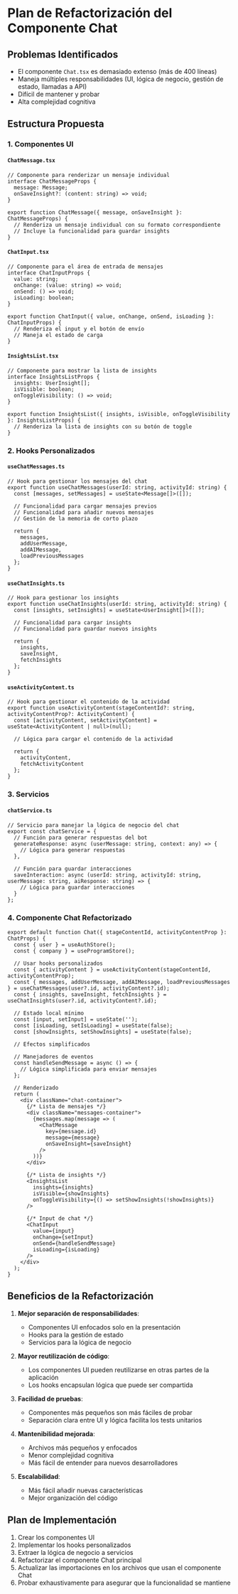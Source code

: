 # Plan de Refactorización del Componente Chat

## Problemas Identificados

- El componente `Chat.tsx` es demasiado extenso (más de 400 líneas)
- Maneja múltiples responsabilidades (UI, lógica de negocio, gestión de estado, llamadas a API)
- Difícil de mantener y probar
- Alta complejidad cognitiva

## Estructura Propuesta

### 1. Componentes UI

#### `ChatMessage.tsx`
```tsx
// Componente para renderizar un mensaje individual
interface ChatMessageProps {
  message: Message;
  onSaveInsight?: (content: string) => void;
}

export function ChatMessage({ message, onSaveInsight }: ChatMessageProps) {
  // Renderiza un mensaje individual con su formato correspondiente
  // Incluye la funcionalidad para guardar insights
}
```

#### `ChatInput.tsx`
```tsx
// Componente para el área de entrada de mensajes
interface ChatInputProps {
  value: string;
  onChange: (value: string) => void;
  onSend: () => void;
  isLoading: boolean;
}

export function ChatInput({ value, onChange, onSend, isLoading }: ChatInputProps) {
  // Renderiza el input y el botón de envío
  // Maneja el estado de carga
}
```

#### `InsightsList.tsx`
```tsx
// Componente para mostrar la lista de insights
interface InsightsListProps {
  insights: UserInsight[];
  isVisible: boolean;
  onToggleVisibility: () => void;
}

export function InsightsList({ insights, isVisible, onToggleVisibility }: InsightsListProps) {
  // Renderiza la lista de insights con su botón de toggle
}
```

### 2. Hooks Personalizados

#### `useChatMessages.ts`
```tsx
// Hook para gestionar los mensajes del chat
export function useChatMessages(userId: string, activityId: string) {
  const [messages, setMessages] = useState<Message[]>([]);
  
  // Funcionalidad para cargar mensajes previos
  // Funcionalidad para añadir nuevos mensajes
  // Gestión de la memoria de corto plazo
  
  return {
    messages,
    addUserMessage,
    addAIMessage,
    loadPreviousMessages
  };
}
```

#### `useChatInsights.ts`
```tsx
// Hook para gestionar los insights
export function useChatInsights(userId: string, activityId: string) {
  const [insights, setInsights] = useState<UserInsight[]>([]);
  
  // Funcionalidad para cargar insights
  // Funcionalidad para guardar nuevos insights
  
  return {
    insights,
    saveInsight,
    fetchInsights
  };
}
```

#### `useActivityContent.ts`
```tsx
// Hook para gestionar el contenido de la actividad
export function useActivityContent(stageContentId?: string, activityContentProp?: ActivityContent) {
  const [activityContent, setActivityContent] = useState<ActivityContent | null>(null);
  
  // Lógica para cargar el contenido de la actividad
  
  return {
    activityContent,
    fetchActivityContent
  };
}
```

### 3. Servicios

#### `chatService.ts`
```tsx
// Servicio para manejar la lógica de negocio del chat
export const chatService = {
  // Función para generar respuestas del bot
  generateResponse: async (userMessage: string, context: any) => {
    // Lógica para generar respuestas
  },
  
  // Función para guardar interacciones
  saveInteraction: async (userId: string, activityId: string, userMessage: string, aiResponse: string) => {
    // Lógica para guardar interacciones
  }
};
```

### 4. Componente Chat Refactorizado

```tsx
export default function Chat({ stageContentId, activityContentProp }: ChatProps) {
  const { user } = useAuthStore();
  const { company } = useProgramStore();
  
  // Usar hooks personalizados
  const { activityContent } = useActivityContent(stageContentId, activityContentProp);
  const { messages, addUserMessage, addAIMessage, loadPreviousMessages } = useChatMessages(user?.id, activityContent?.id);
  const { insights, saveInsight, fetchInsights } = useChatInsights(user?.id, activityContent?.id);
  
  // Estado local mínimo
  const [input, setInput] = useState('');
  const [isLoading, setIsLoading] = useState(false);
  const [showInsights, setShowInsights] = useState(false);
  
  // Efectos simplificados
  
  // Manejadores de eventos
  const handleSendMessage = async () => {
    // Lógica simplificada para enviar mensajes
  };
  
  // Renderizado
  return (
    <div className="chat-container">
      {/* Lista de mensajes */}
      <div className="messages-container">
        {messages.map(message => (
          <ChatMessage 
            key={message.id} 
            message={message} 
            onSaveInsight={saveInsight} 
          />
        ))}
      </div>
      
      {/* Lista de insights */}
      <InsightsList 
        insights={insights} 
        isVisible={showInsights} 
        onToggleVisibility={() => setShowInsights(!showInsights)} 
      />
      
      {/* Input de chat */}
      <ChatInput 
        value={input} 
        onChange={setInput} 
        onSend={handleSendMessage} 
        isLoading={isLoading} 
      />
    </div>
  );
}
```

## Beneficios de la Refactorización

1. **Mejor separación de responsabilidades**:
   - Componentes UI enfocados solo en la presentación
   - Hooks para la gestión de estado
   - Servicios para la lógica de negocio

2. **Mayor reutilización de código**:
   - Los componentes UI pueden reutilizarse en otras partes de la aplicación
   - Los hooks encapsulan lógica que puede ser compartida

3. **Facilidad de pruebas**:
   - Componentes más pequeños son más fáciles de probar
   - Separación clara entre UI y lógica facilita los tests unitarios

4. **Mantenibilidad mejorada**:
   - Archivos más pequeños y enfocados
   - Menor complejidad cognitiva
   - Más fácil de entender para nuevos desarrolladores

5. **Escalabilidad**:
   - Más fácil añadir nuevas características
   - Mejor organización del código

## Plan de Implementación

1. Crear los componentes UI
2. Implementar los hooks personalizados
3. Extraer la lógica de negocio a servicios
4. Refactorizar el componente Chat principal
5. Actualizar las importaciones en los archivos que usan el componente Chat
6. Probar exhaustivamente para asegurar que la funcionalidad se mantiene
